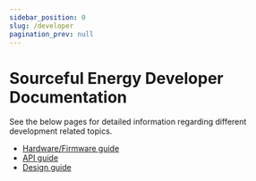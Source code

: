 ```yaml
---
sidebar_position: 0
slug: /developer
pagination_prev: null
---
```


# Sourceful Energy Developer Documentation
See the below pages for detailed information regarding different development related topics.

* [Hardware/Firmware guide](/developer/hardware) 
* [API guide](/developer/apiData) 
* [Design guide](/developer/design-manual) 
